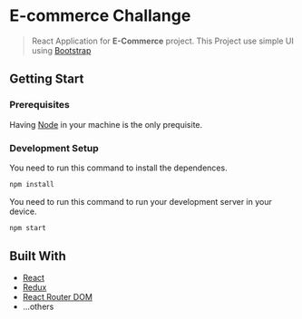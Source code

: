 # E-commerce Challange
> React Application for **E-Commerce** project.
> This Project use simple UI using [Bootstrap](https://getbootstrap.com)


## Getting Start

### Prerequisites

Having [Node](https://nodejs.org/en/) in your machine is the only prequisite.


### Development Setup

You need to run this command to install the dependences.

```sh
npm install
```
You need to run this command to run your development server in your device.


```sh
npm start
```





## Built With

* [React](http://reactjs.org/) 
* [Redux](https://redux.js.org) 
* [React Router DOM](https://reacttraining.com/react-router) 
* ...others




